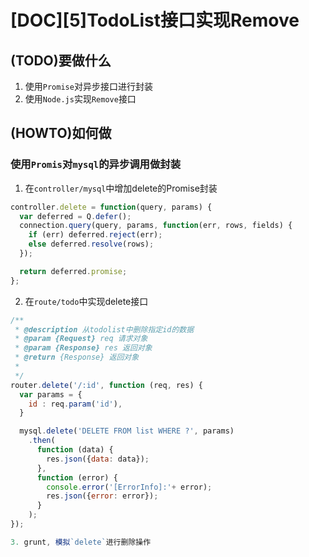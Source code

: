 [DOC][5]TodoList接口实现Remove
==============================

## (TODO)要做什么
1. 使用`Promise`对异步接口进行封装
2. 使用`Node.js`实现`Remove`接口

## (HOWTO)如何做

### 使用`Promis`对`mysql`的异步调用做封装

1. 在`controller/mysql`中增加delete的Promise封装

  ```javascript
  controller.delete = function(query, params) {
    var deferred = Q.defer();
    connection.query(query, params, function(err, rows, fields) {
      if (err) deferred.reject(err);
      else deferred.resolve(rows);
    });

    return deferred.promise;
  };
  ```

2. 在`route/todo`中实现delete接口

  ```javascript
  /**
   * @description 从todolist中删除指定id的数据
   * @param {Request} req 请求对象
   * @param {Response} res 返回对象
   * @return {Response} 返回对象
   *
   */
  router.delete('/:id', function (req, res) {
    var params = {
      id : req.param('id'),
    }

    mysql.delete('DELETE FROM list WHERE ?', params)
      .then(
        function (data) {
      	  res.json({data: data});
    	},
	    function (error) {
		  console.error('[ErrorInfo]:'+ error);
  		  res.json({error: error});
        }
      );
  });

3. grunt, 模拟`delete`进行删除操作
